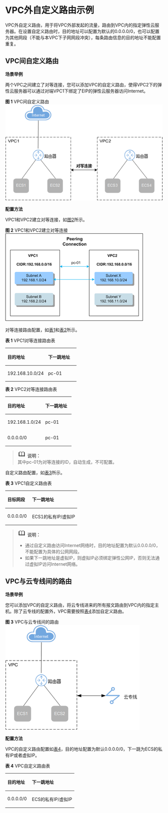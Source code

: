 # VPC外自定义路由示例<a name="route_0003"></a>

VPC外自定义路由，用于将VPC外部发起的流量，路由到VPC内的指定弹性云服务器。在设置自定义路由时，目的地址可以配置为默认的0.0.0.0/0，也可以配置为其他网段（不能与本VPC下子网网段冲突），每条路由信息的目的地址不能配置重复。

## VPC间自定义路由<a name="section8983161816202"></a>

**场景举例**

两个VPC之间建立了对等连接，您可以添加VPC的自定义路由，使得VPC2下的弹性云服务器可以通过对端VPC1下绑定了EIP的弹性云服务器访问Internet。

**图 1**  VPC间自定义路由<a name="fig1228611129209"></a>  
![](figures/VPC间自定义路由.png "VPC间自定义路由")

**配置方法**

VPC1和VPC2建立对等连接，如[图2](#fig137910157244)所示。

**图 2**  VPC1和VPC2建立对等连接<a name="fig137910157244"></a>  
![](figures/VPC1和VPC2建立对等连接.png "VPC1和VPC2建立对等连接")

对等连接路由配置，如[表1](#table033831391920)和[表2](#table17641783201)所示。

**表 1**  VPC1对等连接路由表

<a name="table033831391920"></a>
<table><thead align="left"><tr id="row153677134190"><th class="cellrowborder" valign="top" width="57.07%" id="mcps1.2.3.1.1"><p id="p1836701315193"><a name="p1836701315193"></a><a name="p1836701315193"></a>目的地址</p>
</th>
<th class="cellrowborder" valign="top" width="42.93%" id="mcps1.2.3.1.2"><p id="p6367141312195"><a name="p6367141312195"></a><a name="p6367141312195"></a>下一跳地址</p>
</th>
</tr>
</thead>
<tbody><tr id="row163671613171920"><td class="cellrowborder" valign="top" width="57.07%" headers="mcps1.2.3.1.1 "><p id="p1836741317193"><a name="p1836741317193"></a><a name="p1836741317193"></a>192.168.10.0/24</p>
</td>
<td class="cellrowborder" valign="top" width="42.93%" headers="mcps1.2.3.1.2 "><p id="p183671913101916"><a name="p183671913101916"></a><a name="p183671913101916"></a>pc-01</p>
</td>
</tr>
</tbody>
</table>

**表 2**  VPC2对等连接路由表

<a name="table17641783201"></a>
<table><thead align="left"><tr id="row28915802015"><th class="cellrowborder" valign="top" width="57.07%" id="mcps1.2.3.1.1"><p id="p289689207"><a name="p289689207"></a><a name="p289689207"></a>目的地址</p>
</th>
<th class="cellrowborder" valign="top" width="42.93%" id="mcps1.2.3.1.2"><p id="p88914852018"><a name="p88914852018"></a><a name="p88914852018"></a>下一跳地址</p>
</th>
</tr>
</thead>
<tbody><tr id="row7891289206"><td class="cellrowborder" valign="top" width="57.07%" headers="mcps1.2.3.1.1 "><p id="p1289128122011"><a name="p1289128122011"></a><a name="p1289128122011"></a>192.168.1.0/24</p>
</td>
<td class="cellrowborder" valign="top" width="42.93%" headers="mcps1.2.3.1.2 "><p id="p118914862011"><a name="p118914862011"></a><a name="p118914862011"></a>pc-01</p>
</td>
</tr>
<tr id="row198978152011"><td class="cellrowborder" valign="top" width="57.07%" headers="mcps1.2.3.1.1 "><p id="p18916813202"><a name="p18916813202"></a><a name="p18916813202"></a>0.0.0.0/0</p>
</td>
<td class="cellrowborder" valign="top" width="42.93%" headers="mcps1.2.3.1.2 "><p id="p1989178152019"><a name="p1989178152019"></a><a name="p1989178152019"></a>pc-01</p>
</td>
</tr>
</tbody>
</table>

>![](public_sys-resources/icon-note.gif) **说明：**   
>其中pc-01为对等连接的ID，自动生成，不可配置。  

自定义路由配置，如[表3](#table19161511762)所示。

**表 3**  VPC1自定义路由表

<a name="table19161511762"></a>
<table><thead align="left"><tr id="row10201411269"><th class="cellrowborder" valign="top" width="34.31%" id="mcps1.2.3.1.1"><p id="p162012111267"><a name="p162012111267"></a><a name="p162012111267"></a>目标网段</p>
</th>
<th class="cellrowborder" valign="top" width="65.69%" id="mcps1.2.3.1.2"><p id="p102027116620"><a name="p102027116620"></a><a name="p102027116620"></a>下一跳地址</p>
</th>
</tr>
</thead>
<tbody><tr id="row02029111369"><td class="cellrowborder" valign="top" width="34.31%" headers="mcps1.2.3.1.1 "><p id="p10202141120614"><a name="p10202141120614"></a><a name="p10202141120614"></a>0.0.0.0/0</p>
</td>
<td class="cellrowborder" valign="top" width="65.69%" headers="mcps1.2.3.1.2 "><p id="p6202011065"><a name="p6202011065"></a><a name="p6202011065"></a>ECS1的私有IP/虚拟IP</p>
</td>
</tr>
</tbody>
</table>

>![](public_sys-resources/icon-note.gif) **说明：**   
>-   通过自定义路由访问Internet网络时，目的地址配置为默认0.0.0.0/0，不能配置为具体的公网网段。  
>-   如果下一跳地址是虚拟IP，则虚拟IP必须绑定弹性公网IP，否则无法通过虚拟IP访问Internet网络。  

## VPC与云专线间的路由<a name="section34951550122011"></a>

**场景举例**

您可以添加VPC的自定义路由，将云专线进来的所有报文路由到VPC内的指定主机。除了云专线的配置外，VPC需要按照[表4](#table92261116611)添加自定义路由。

**图 3**  VPC与云专线间的路由<a name="fig1530165210344"></a>  
![](figures/VPC与云专线间的路由.png "VPC与云专线间的路由")

**配置方法**

VPC的自定义路由配置如[表4](#table92261116611)，目的地址配置为默认0.0.0.0/0，下一跳为ECS的私有IP或者虚拟IP。

**表 4**  VPC自定义路由表

<a name="table92261116611"></a>
<table><thead align="left"><tr id="row62021112060"><th class="cellrowborder" valign="top" width="35.61%" id="mcps1.2.3.1.1"><p id="p1220219111863"><a name="p1220219111863"></a><a name="p1220219111863"></a>目的地址</p>
</th>
<th class="cellrowborder" valign="top" width="64.39%" id="mcps1.2.3.1.2"><p id="p620219111063"><a name="p620219111063"></a><a name="p620219111063"></a>下一跳地址</p>
</th>
</tr>
</thead>
<tbody><tr id="row192025116610"><td class="cellrowborder" valign="top" width="35.61%" headers="mcps1.2.3.1.1 "><p id="p1520211111612"><a name="p1520211111612"></a><a name="p1520211111612"></a>0.0.0.0/0</p>
</td>
<td class="cellrowborder" valign="top" width="64.39%" headers="mcps1.2.3.1.2 "><p id="p182023117613"><a name="p182023117613"></a><a name="p182023117613"></a>ECS的私有IP/虚拟IP</p>
</td>
</tr>
</tbody>
</table>

